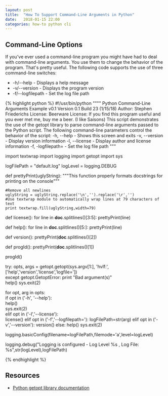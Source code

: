 ```yaml
---
layout: post
title:  "How To Support Command-Line Arguments in Python"
date:   2018-01-15 22:00
categories: how-to python cli
---
```


## Command-Line Options ##

If you've ever used a command-line program you might have had to deal with command-line arguments. You use them to change the behavior of the program. That's pretty useful. The following code supports the use of three command-line switches: 

* -h/--help - Displays a help message
* -v/--version - Displays the program version
* -f/--logfilepath - Set the log file path

{% highlight python %}
#!/usr/bin/python
""""
Python Command-Line Arguments Example v0.1
Version 0.1 Build 23 (1/15/18)
Author: Stephen Friederichs
License: Beerware License: If you find this program useful and you ever met me, buy me a beer. (I like Saisons)
This script demonstrates the use of the getopt library to parse command-line arguments passed to the Python script.
The following command-line parameters control the behavior of the script:
-h, --help - Shows this screen and exits
-v, --version - Display version information
-l, --license - Display author and license information
-f, -logfilepath=<PATH> - Set the log file path
"""

import textwrap
import logging
import getopt
import sys

logFilePath = "default.log"
logLevel = logging.DEBUG 

def prettyPrint(uglyString):
    """This function properly formats docstrings for printing on the console"""
    
    #Remove all newlines
    uglyString = uglyString.replace('\n','').replace('\r','')
    #Use textwrap module to automatically wrap lines at 79 characters of text
    print textwrap.fill(uglyString,width=79)
    

def license():
    for line in __doc__.splitlines()[3:5]:
        prettyPrint(line)
        
def help():
    for line in __doc__.splitlines()[5:]:
        prettyPrint(line)

def version():
    prettyPrint(__doc__.splitlines()[2])
 
def progId():
    prettyPrint(__doc__.splitlines()[1])
        
progId()

try: 
    opts, args = getopt.getopt(sys.argv[1:], 'hvlf:', ['help','version','license','logfile='])    
except getopt.GetoptError:
    print "Bad argument(s)"  
    help()
    sys.exit(2)   
    
for opt, arg in opts:                 
    if opt in ('-h', '--help'):     
        help()                         
        sys.exit(2)                 
    elif opt in ('-l','--license'):    
        license()
    elif opt in ('-f','--logfilepath='):
        logFilePath=str(arg)
    elif opt in ('-v','--version'):
        version()
    else: 
        help()
        sys.exit(2)
        
logging.basicConfig(filename=logFilePath,filemode='a',level=logLevel)

logging.debug("Logging is configured - Log Level %s , Log File: %s",str(logLevel),logFilePath) 


{% endhighlight %}


## Resources ##

* [Python getopt library documentation](https://docs.python.org/2/library/getopt.html)


